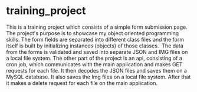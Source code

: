 # training_project
This is a training project which consists of a simple form submission page.
The project's purpose is to showcase my object oriented programming skills.
The form fields are separated into different class files and the form itself is built by initializing instances (objects) of those classes. 
The data from the forms is validated and saved into separate JSON and IMG files on a local file system.
The other part of the project is an api, consisting of a cron job, which communicates with the main application and makes GET requests for each file.
It then decodes the JSON files and saves them on a MySQL database. It also saves the Img files on a local file system.
After that it makes a delete request for each file on the main application.
